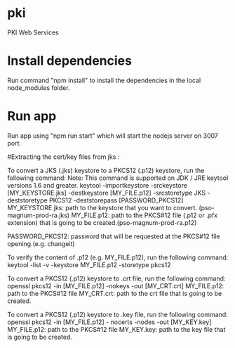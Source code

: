 # pki
PKI Web Services

# Install dependencies
Run command "npm install" to install the dependencies in the local node_modules folder.

# Run app 
Run app using "npm run start" which will start the nodejs server on 3007 port.

#Extracting the cert/key files from jks :

To convert a JKS (.jks) keystore to a PKCS12 (.p12) keystore, run the following command:
Note: This command is supported on JDK / JRE keytool versions 1.6 and greater.
keytool -importkeystore -srckeystore [MY_KEYSTORE.jks] -destkeystore [MY_FILE.p12] -srcstoretype JKS - deststoretype PKCS12 -deststorepass [PASSWORD_PKCS12]
MY_KEYSTORE.jks: path to the keystore that you want to convert. (pso-magnum-prod-ra.jks)
MY_FILE.p12: path to the PKCS#12 file (.p12 or .pfx extension) that is going to be created.(pso-magnum-prod-ra.p12)

PASSWORD_PKCS12: password that will be requested at the PKCS#12 file opening.(e.g. changeit)

To verify the content of .p12 (e.g. MY_FILE.p12), run the following command:
keytool -list -v -keystore MY_FILE.p12 -storetype pkcs12

To convert a  PKCS12 (.p12) keystore to .crt file, run the following command:
openssl pkcs12 -in [MY_FILE.p12]  -nokeys -out [MY_CRT.crt]
MY_FILE.p12: path to the PKCS#12 file
MY_CRT.crt: path to the crt file that is going to be created.

To convert a  PKCS12 (.p12) keystore to .key file, run the following command:
openssl pkcs12 -in [MY_FILE.p12]  - nocerts -nodes -out [MY_KEY.key]
MY_FILE.p12: path to the PKCS#12 file
MY_KEY.key: path to the key file that is going to be created.
